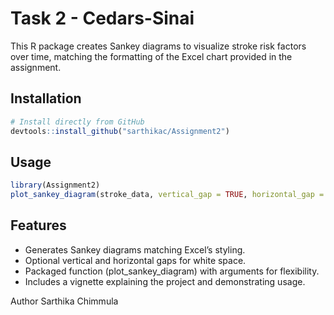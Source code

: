 # Task 2 - Cedars-Sinai

This R package creates Sankey diagrams to visualize stroke risk factors over time, matching the formatting of the Excel chart provided in the assignment. 

## Installation

```r
# Install directly from GitHub
devtools::install_github("sarthikac/Assignment2")
```
## Usage
```r
library(Assignment2)
plot_sankey_diagram(stroke_data, vertical_gap = TRUE, horizontal_gap = TRUE)
```

## Features
- Generates Sankey diagrams matching Excel’s styling.
- Optional vertical and horizontal gaps for white space.
- Packaged function (plot_sankey_diagram) with arguments for flexibility.
- Includes a vignette explaining the project and demonstrating usage.

Author
Sarthika Chimmula
